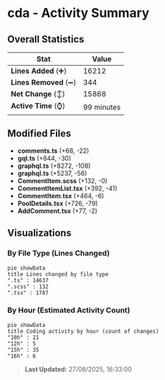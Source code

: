 # cda - Activity Summary 

## Overall Statistics

| Stat                   | Value                                                             |
| ---------------------- | ----------------------------------------------------------------- |
| **Lines Added** (➕)   | 16212                                          |
| **Lines Removed** (➖) | 344                                        |
| **Net Change** (↕)    | 15868                |
| **Active Time** (⌚)   | 99 minutes |


## Modified Files
- **comments.ts** (+68, -22)
- **gql.ts** (+844, -30)
- **graphql.ts** (+8272, -108)
- **graphql.ts** (+5237, -56)
- **CommentItem.scss** (+132, -0)
- **CommentItemList.tsx** (+392, -41)
- **CommentItem.tsx** (+464, -6)
- **PoolDetails.tsx** (+726, -79)
- **AddComment.tsx** (+77, -2)

## Visualizations

### By File Type (Lines Changed)

```mermaid
pie showData
title Lines changed by file type
".ts" : 14637
".scss" : 132
".tsx" : 1787
```

### By Hour (Estimated Activity Count)

```mermaid
pie showData
title Coding activity by hour (count of changes)
"10h" : 21
"12h" : 5
"15h" : 35
"16h" : 6
```


> **Last Updated:** 27/08/2025, 16:33:00